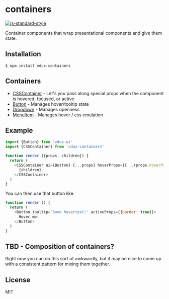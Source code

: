 
# containers

[![js-standard-style](https://img.shields.io/badge/code%20style-standard-brightgreen.svg?style=flat)](https://github.com/feross/standard)

Container components that wrap presentational components and give them state.

## Installation

    $ npm install vdux-containers

## Containers

  * [CSSContainer](https://github.com/vdux-components/containers/tree/master/docs/CSSContainer.md) - Let's you pass along special props when the component is hovered, focused, or active
  * [Button](https://github.com/vdux-components/containers/tree/master/docs/Button.md) - Manages hover/tooltip state
  * [Dropdown](https://github.com/vdux-components/containers/tree/master/docs/Dropdown.md) - Manages openness
  * [MenuItem](https://github.com/vdux-components/containers/tree/master/docs/MenuItem.md) - Manages hover / css emulation

## Example

```javascript
import {Button} from 'vdux-ui'
import {CSSContainer} from 'vdux-containers'

function render ({props, children}) {
  return (
    <CSSContainer ui={Button} {...props} hoverProps={{...(props.hoverProps || {}), highlight: true, tooltipShown: true}}>
      {children}
    </CSSContainer>
  )
}
```

You can then use that button like:

```javascript
function render () {
  return (
    <Button tooltip='Some hovertext!' activeProps={{border: true}}>
      Hover me!
    </Button>
  )
}
```

## TBD - Composition of containers?

Right now you can do this sort of awkwardly, but it may be nice to come up with a consistent pattern for mixing them together.

## License

MIT
